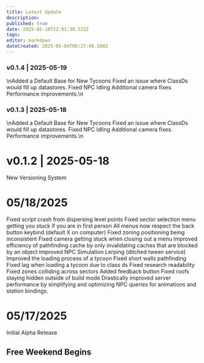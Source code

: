 ```yaml
---
title: Latest Update
description: 
published: true
date: 2025-05-18T22:01:30.532Z
tags: 
editor: markdown
dateCreated: 2025-05-04T06:27:06.560Z
---
```

### v0.1.4 | 2025-05-19
\nAdded a Default Base for New Tycoons
Fixed an issue where ClassDs would fill up datastores.
Fixed NPC Idling
Additional camera fixes.
Performance improvements.\n
### v0.1.3 | 2025-05-18
\nAdded a Default Base for New Tycoons
Fixed an issue where ClassDs would fill up datastores.
Fixed NPC Idling
Additional camera fixes.
Performance improvements.\n
# v0.1.2 | 2025-05-18

New Versioning System

# 05/18/2025
Fixed script crash from dispersing level points
Fixed sector selection menu getting you stuck if you are in first person
All menus now respect the back button keybind (default X on computer)
Fixed zoning positioning being inconsistent
Fixed camera getting stuck when closing out a menu
Improved efficiency of pathfinding cache by only invalidating caches that are blocked by an object
Improved NPC Simulation Lerping (ditched tween service)
Improved the loading process of a tycoon
Fixed short walls pathfinding
Fixed lag when loading a tycoon due to class ds
Fixed research readability
Fixed zones colliding across sectors
Added feedback button
Fixed roofs staying hidden outside of build mode
Drastically improved server performance by simplifying and optimizing NPC queries for animations and station bindings.

# 05/17/2025
Initial Alpha Release

## Free Weekend Begins
